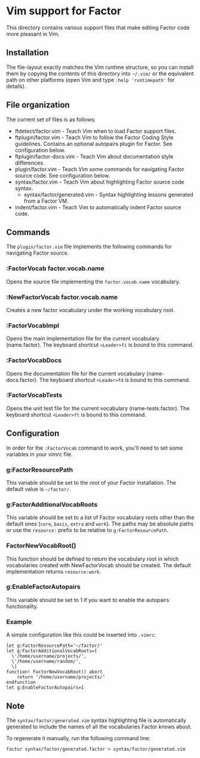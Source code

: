 Vim support for Factor
======================

This directory contains various support files that make editing
Factor code more pleasant in Vim.

## Installation

The file-layout exactly matches the Vim runtime structure, so
you can install them by copying the contents of this directory
into `~/.vim/` or the equivalent path on other platforms (open
Vim and type `:help 'runtimepath'` for details).

## File organization

The current set of files is as follows:

* ftdetect/factor.vim - Teach Vim when to load Factor support
  files.
* ftplugin/factor.vim - Teach Vim to follow the Factor Coding
  Style guidelines. Contains an optional autopairs plugin for
  Factor. See configuration below.
* ftplugin/factor-docs.vim - Teach Vim about documentation style
  differences.
* plugin/factor.vim - Teach Vim some commands for navigating
  Factor source code. See configuration below.
* syntax/factor.vim - Teach Vim about highlighting Factor source
  code syntax.
  * syntax/factor/generated.vim - Syntax highlighting lessons
    generated from a Factor VM.
* indent/factor.vim - Teach Vim to automatically indent Factor
  source code.

## Commands

The `plugin/factor.vim` file implements the following commands
for navigating Factor source.

### :FactorVocab factor.vocab.name

Opens the source file implementing the `factor.vocab.name`
vocabulary.

### :NewFactorVocab factor.vocab.name

Creates a new factor vocabulary under the working vocabulary
root.

### :FactorVocabImpl

Opens the main implementation file for the current vocabulary
(name.factor). The keyboard shortcut `<Leader>fi` is bound to
this command.

### :FactorVocabDocs

Opens the documentation file for the current vocabulary
(name-docs.factor). The keyboard shortcut `<Leader>fd` is bound
to this command.

### :FactorVocabTests

Opens the unit test file for the current vocabulary
(name-tests.factor). The keyboard shortcut `<Leader>ft` is bound
to this command.

## Configuration

In order for the `:FactorVocab` command to work, you'll need to
set some variables in your vimrc file.

### g:FactorResourcePath

This variable should be set to the root of your Factor
installation. The default value is `~/factor/`.

### g:FactorAdditionalVocabRoots

This variable should be set to a list of Factor vocabulary
roots other than the default ones (`core`, `basis`, `extra` and
`work`). The paths may be absolute paths or use the
`resource:` prefix to be relative to `g:FactorResourcePath`.

### FactorNewVocabRoot()

This function should be defined to return the vocabulary root in
which vocabularies created with NewFactorVocab should be
created. The default implementation returns `resource:work`.

### g:EnableFactorAutopairs

This variable should be set to 1 if you want to enable the
autopairs functionality.

### Example

A simple configuration like this could be inserted into
`.vimrc`:

```vimscript
let g:FactorResourcePath='~/factor/'
let g:FactorAdditionalVocabRoots=[
  \'/home/username/projects/',
  \'/home/username/random/',
  \]
function! FactorNewVocabRoot() abort
    return '/home/username/projects/'
endfunction
let g:EnableFactorAutopairs=1
```

## Note

The `syntax/factor/generated.vim` syntax highlighting file is
automatically generated to include the names of all the
vocabularies Factor knows about.

To regenerate it manually, run the following command line:

    factor syntax/factor/generated.factor > syntax/factor/generated.vim
